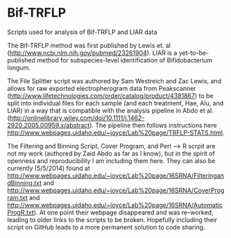 Bif-TRFLP
=========

Scripts used for analysis of Bif-TRFLP and LIAR data

The Bif-TRFLP method was first published by Lewis et. al (http://www.ncbi.nlm.nih.gov/pubmed/23261904). LIAR is a yet-to-be-published method for subspecies-level identification of Bifidobacterium longum.  

The File Splitter script was authored by Sam Westreich and Zac Lewis, and allows for raw exported electropherogram data from Peakscanner (http://www.lifetechnologies.com/order/catalog/product/4381867) to be split into individual files for each sample (and each treatment, Hae, Alu, and LIAR) in a way that is compatible with the analysis pipeline in Abdo et al. (http://onlinelibrary.wiley.com/doi/10.1111/j.1462-2920.2005.00959.x/abstract). The pipeline then follows instructions here http://www.webpages.uidaho.edu/~joyce/Lab%20page/TRFLP-STATS.html. 

The Filtering and Binning Script, Cover Program, and Perl --> R scrpit are not my work (authored by Zaid Abdo as far as I know), but in the spirit of openness and reproducibility I am including them here. They can also be currently (5/5/2014) found at http://www.webpages.uidaho.edu/~joyce/Lab%20page/16SRNA/FilteringandBinning.txt and http://www.webpages.uidaho.edu/~joyce/Lab%20page/16SRNA/CoverProgram.txt and http://www.webpages.uidaho.edu/~joyce/Lab%20page/16SRNA/AutomaticProgR.txt). At one point their webpage disappeared and was re-worked, leading to older links to the scripts to be broken. Hopefully including their script on GitHub leads to a more permanent solution to code sharing.

 

